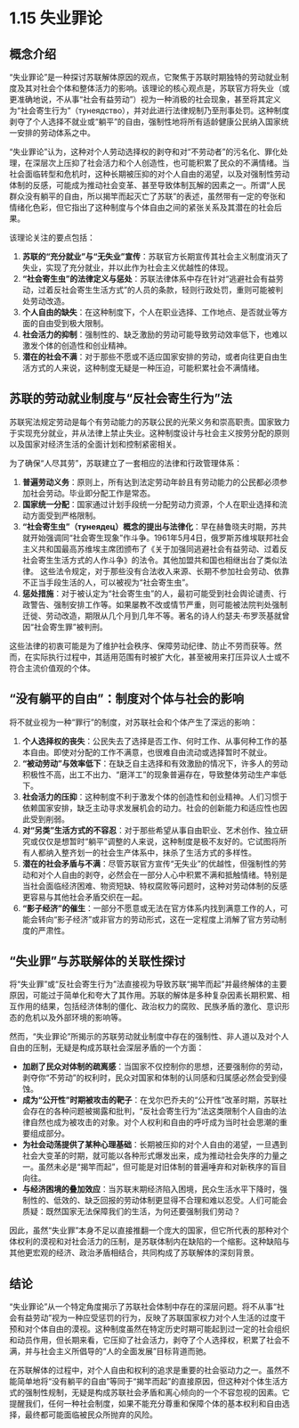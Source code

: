 # 1.15 失业罪论

## 概念介绍

“失业罪论”是一种探讨苏联解体原因的观点，它聚焦于苏联时期独特的劳动就业制度及其对社会个体和整体活力的影响。该理论的核心观点是，苏联官方将失业（或更准确地说，不从事“社会有益劳动”）视为一种消极的社会现象，甚至将其定义为“社会寄生行为”（тунеядство），并对此进行法律规制乃至刑事处罚。这种制度剥夺了个人选择不就业或“躺平”的自由，强制性地将所有适龄健康公民纳入国家统一安排的劳动体系之中。

“失业罪论”认为，这种对个人劳动选择权的剥夺和对“不劳动者”的污名化、罪化处理，在深层次上压抑了社会活力和个人创造性，也可能积累了民众的不满情绪。当社会面临转型和危机时，这种长期被压抑的对个人自由的渴望，以及对强制性劳动体制的反感，可能成为推动社会变革、甚至导致体制瓦解的因素之一。所谓“人民群众没有躺平的自由，所以揭竿而起灭亡了苏联”的表述，虽然带有一定的夸张和情绪化色彩，但它指出了这种制度与个体自由之间的紧张关系及其潜在的社会后果。

该理论关注的要点包括：

1.  **苏联的“充分就业”与“无失业”宣传**：苏联官方长期宣传其社会主义制度消灭了失业，实现了充分就业，并以此作为社会主义优越性的体现。
2.  **“社会寄生虫”的法律定义与惩处**：苏联法律体系中存在针对“逃避社会有益劳动，过着反社会寄生生活方式”的人员的条款，轻则行政处罚，重则可能被判处劳动改造。
3.  **个人自由的缺失**：在这种制度下，个人在职业选择、工作地点、是否就业等方面的自由受到极大限制。
4.  **社会活力的抑制**：强制性的、缺乏激励的劳动可能导致劳动效率低下，也难以激发个体的创造性和创业精神。
5.  **潜在的社会不满**：对于那些不愿或不适应国家安排的劳动，或者向往更自由生活方式的人来说，这种制度无疑是一种压迫，可能积累社会不满情绪。

## 苏联的劳动就业制度与“反社会寄生行为”法

苏联宪法规定劳动是每个有劳动能力的苏联公民的光荣义务和崇高职责。国家致力于实现充分就业，并从法律上禁止失业。这种制度设计与社会主义按劳分配的原则以及国家对经济生活的全面计划和控制紧密相关。

为了确保“人尽其劳”，苏联建立了一套相应的法律和行政管理体系：

1.  **普遍劳动义务**：原则上，所有达到法定劳动年龄且有劳动能力的公民都必须参加社会劳动。毕业即分配工作是常态。
2.  **国家统一分配**：国家通过计划手段统一分配劳动力资源，个人在职业选择和流动方面受到严格限制。
3.  **“社会寄生虫”（тунеядец）概念的提出与法律化**：早在赫鲁晓夫时期，苏共就开始强调同“社会寄生现象”作斗争。1961年5月4日，俄罗斯苏维埃联邦社会主义共和国最高苏维埃主席团颁布了《关于加强同逃避社会有益劳动、过着反社会寄生生活方式的人作斗争》的法令。其他加盟共和国也相继出台了类似法律。
    这些法令规定，对于那些没有合法收入来源、长期不参加社会劳动、依靠不正当手段生活的人，可以被视为“社会寄生虫”。
4.  **惩处措施**：对于被认定为“社会寄生虫”的人，最初可能受到社会舆论谴责、行政警告、强制安排工作等。如果屡教不改或情节严重，则可能被法院判处强制迁徙、劳动改造，期限从几个月到几年不等。著名的诗人约瑟夫·布罗茨基就曾因“社会寄生罪”被判刑。

这些法律的初衷可能是为了维护社会秩序、保障劳动纪律、防止不劳而获等。然而，在实际执行过程中，其适用范围有时被扩大化，甚至被用来打压异议人士或不符合主流价值观的个体。

## “没有躺平的自由”：制度对个体与社会的影响

将不就业视为一种“罪行”的制度，对苏联社会和个体产生了深远的影响：

1.  **个人选择权的丧失**：公民失去了选择是否工作、何时工作、从事何种工作的基本自由。即使对分配的工作不满意，也很难自由流动或选择暂时不就业。
2.  **“被动劳动”与效率低下**：在缺乏自主选择和有效激励的情况下，许多人的劳动积极性不高，出工不出力、“磨洋工”的现象普遍存在，导致整体劳动生产率低下。
3.  **社会活力的压抑**：这种制度不利于激发个体的创造性和创业精神。人们习惯于依赖国家安排，缺乏主动寻求发展机会的动力。社会的创新能力和适应性也因此受到削弱。
4.  **对“另类”生活方式的不容忍**：对于那些希望从事自由职业、艺术创作、独立研究或仅仅是想暂时“躺平”调整的人来说，这种制度是极不友好的。它试图将所有人都纳入整齐划一的社会生产体系中，抹杀了生活方式的多样性。
5.  **潜在的社会矛盾与不满**：尽管苏联官方宣传“无失业”的优越性，但强制性的劳动和对个人自由的剥夺，必然会在一部分人心中积累不满和抵触情绪。特别是当社会面临经济困难、物资短缺、特权腐败等问题时，这种对劳动体制的反感更容易与其他社会矛盾交织在一起。
6.  **“影子经济”的催生**：一部分不愿意或无法在官方体系内找到满意工作的人，可能会转向“影子经济”或非官方的劳动形式，这在一定程度上消解了官方劳动制度的严肃性。

## “失业罪”与苏联解体的关联性探讨

将“失业罪”或“反社会寄生行为”法直接视为导致苏联“揭竿而起”并最终解体的主要原因，可能过于简单化和夸大了其作用。苏联的解体是多种复杂因素长期积累、相互作用的结果，包括经济体制的僵化、政治权力的腐败、民族矛盾的激化、意识形态的危机以及外部环境的影响等。

然而，“失业罪论”所揭示的苏联劳动就业制度中存在的强制性、非人道以及对个人自由的压制，无疑是构成苏联社会深层矛盾的一个方面：

*   **加剧了民众对体制的疏离感**：当国家不仅控制你的思想，还要强制你的劳动，剥夺你“不劳动”的权利时，民众对国家和体制的认同感和归属感必然会受到侵蚀。
*   **成为“公开性”时期被攻击的靶子**：在戈尔巴乔夫的“公开性”改革时期，苏联社会存在的各种问题被揭露和批判，“反社会寄生行为”法这类限制个人自由的法律自然也成为被攻击的对象。对个人权利和自由的呼吁成为当时社会思潮的重要组成部分。
*   **为社会动荡提供了某种心理基础**：长期被压抑的对个人自由的渴望，一旦遇到社会大变革的时期，就可能以各种形式爆发出来，成为推动社会失序的力量之一。虽然未必是“揭竿而起”，但可能是对旧体制的普遍唾弃和对新秩序的盲目向往。
*   **与经济困境的叠加效应**：当苏联末期经济陷入困境，民众生活水平下降时，强制性的、低效的、缺乏回报的劳动体制更显得不合理和难以忍受。人们可能会质疑：既然国家无法保障我们的生活，为何还要强制我们劳动？

因此，虽然“失业罪”本身不足以直接推翻一个庞大的国家，但它所代表的那种对个体权利的漠视和对社会活力的压制，是苏联体制内在缺陷的一个缩影。这种缺陷与其他更宏观的经济、政治矛盾相结合，共同构成了苏联解体的深刻背景。

## 结论

“失业罪论”从一个特定角度揭示了苏联社会体制中存在的深层问题。将不从事“社会有益劳动”视为一种应受惩罚的行为，反映了苏联国家权力对个人生活的过度干预和对个体自由的漠视。这种制度虽然在特定历史时期可能起到过一定的社会组织和动员作用，但长期来看，它压抑了社会活力，剥夺了个人选择权，积累了社会不满，并与社会主义所倡导的“人的全面发展”目标背道而驰。

在苏联解体的过程中，对个人自由和权利的追求是重要的社会驱动力之一。虽然不能简单地将“没有躺平的自由”等同于“揭竿而起”的直接原因，但这种对个体生活方式的强制性规制，无疑是构成苏联社会矛盾和离心倾向的一个不容忽视的因素。它提醒我们，任何一种社会制度，如果不能充分尊重和保障个体的基本权利和自由选择，最终都可能面临被民众所抛弃的风险。